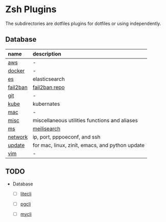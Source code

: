 # Zsh Plugins

The subdirectories are dotfiles plugins for dotfiles or using independently.


## Database
| name       | description                                     |
|:-----------|:------------------------------------------------|
| [aws]      | -                                               |
| [docker]   | -                                               |
| [es]       | elasticsearch                                   |
| [fail2ban] | [fail2ban repo]                                 |
| [git]      | -                                               |
| [kube]     | kubernates                                      |
| [mac]      | -                                               |
| [misc]     | miscellaneous utilities functions and aliases   |
| [ms]       | [meilisearch]                                   |
| [network]  | ip, port, pppoeconf, and ssh                    |
| [update]   | for mac, linux, zinit, emacs, and python update |
| [vim]      | -                                               |


## TODO
- Database
  - [ ] [litecli]
  - [ ] [pgcli]
  - [ ] [mycli]


[fail2ban repo]: https://github.com/fail2ban/fail2ban
[litecli]: https://github.com/dbcli/litecli
[meilisearch]: https://docs.meilisearch.com/learn/getting_started/quick_start.html
[mycli]: https://github.com/dbcli/mycli
[pgcli]: https://github.com/dbcli/pgcli

[aws]: ./aws
[docker]: ./docker
[es]: ./es
[fail2ban]: ./fail2ban
[git]: ./git
[kube]: ./kube
[mac]: ./mac
[misc]: ./misc
[ms]: ./ms
[network]: ./network
[update]: ./update
[vim]: ./vim
